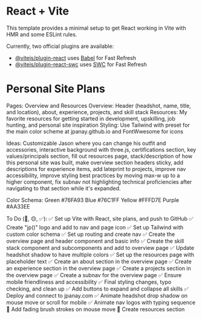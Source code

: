 # React + Vite

This template provides a minimal setup to get React working in Vite with HMR and some ESLint rules.

Currently, two official plugins are available:

- [@vitejs/plugin-react](https://github.com/vitejs/vite-plugin-react/blob/main/packages/plugin-react/README.md) uses [Babel](https://babeljs.io/) for Fast Refresh
- [@vitejs/plugin-react-swc](https://github.com/vitejs/vite-plugin-react-swc) uses [SWC](https://swc.rs/) for Fast Refresh

# Personal Site Plans

Pages: Overview and Resources
Overview: Header (headshot, name, title, and location), about, experience, projects, and skill stack
Resources: My favorite resources for getting started in development, upskilling, job hunting, and personal site inspiration
Styling: Use Tailwind with preset for the main color scheme at jpanay.github.io and FontWwesome for icons

Ideas: Customizable Jason where you can change his outfit and accessories, interactive background with three.js, certifications section, key values/principals section, fill out resources page, stack/description of how this personal site was built, make overview section headers sticky, add descriptions for experience items, add lateprint to projects, improve nav accessibility, improve styling best practices by moving max-w up to a higher component, fix subnav not highlighting technical proficiencies after navigating to that section while it's expanded.

Color Schema:
Green #76FA93
Blue #76C1FF
Yellow #FFFD7E
Purple #AA33EE

To Do (🔴, 🟡, ✅):
✅ Set up Vite with React, site plans, and push to GitHub
✅ Create "jp()" logo and add to nav and page icon
✅ Set up Tailwind with custom color schema
✅ Set up routing and create nav
✅ Create the overview page and header component and basic info
✅ Create the skill stack component and subcomponents and add to overview page
✅ Update headshot shadow to have multiple colors
✅ Set up the resources page with placeholder text
✅ Create an about section in the overview page
✅ Create an experience section in the overview page
✅ Create a projects section in the overview page
✅ Create a subnav for the overview page
✅ Ensure mobile friendliness and accessibility
✅ Final styling changes, typo checking, and clean up
✅ Add buttons to expand and collapse all skills
✅ Deploy and connect to jpanay.com
✅ Animate headshot drop shadow on mouse move or scroll for mobile
✅ Animate nav logos with typing sequence
🔴 Add fading brush strokes on mouse move
🔴 Create resources section

